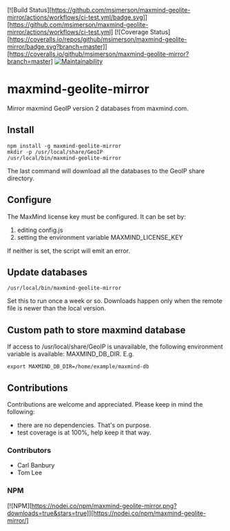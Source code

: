 [![Build Status][https://github.com/msimerson/maxmind-geolite-mirror/actions/workflows/ci-test.yml/badge.svg]][https://github.com/msimerson/maxmind-geolite-mirror/actions/workflows/ci-test.yml]
[![Coverage Status][https://coveralls.io/repos/github/msimerson/maxmind-geolite-mirror/badge.svg?branch=master]][https://coveralls.io/github/msimerson/maxmind-geolite-mirror?branch=master]
[![Maintainability](https://api.codeclimate.com/v1/badges/1d989637c36373336fa3/maintainability)](https://codeclimate.com/github/msimerson/maxmind-geolite-mirror/maintainability)


# maxmind-geolite-mirror

Mirror maxmind GeoIP version 2 databases from maxmind.com.

## Install

    npm install -g maxmind-geolite-mirror
    mkdir -p /usr/local/share/GeoIP
    /usr/local/bin/maxmind-geolite-mirror

The last command will download all the databases to the GeoIP share directory.

## Configure

The MaxMind license key must be configured. It can be set by:

1. editing config.js
2. setting the environment variable MAXMIND_LICENSE_KEY

If neither is set, the script will emit an error.

## Update databases

    /usr/local/bin/maxmind-geolite-mirror

Set this to run once a week or so. Downloads happen only when the remote
file is newer than the local version.

## Custom path to store maxmind database

If access to /usr/local/share/GeoIP is unavailable, the following environment
variable is available: MAXMIND_DB_DIR. E.g.

    export MAXMIND_DB_DIR=/home/example/maxmind-db


## Contributions

Contributions are welcome and appreciated. Please keep in mind the following:

* there are no dependencies. That's on purpose.
* test coverage is at 100%, help keep it that way.


### Contributors

- Carl Banbury
- Tom Lee


### NPM

[![NPM][https://nodei.co/npm/maxmind-geolite-mirror.png?downloads=true&stars=true]][https://nodei.co/npm/maxmind-geolite-mirror/]


